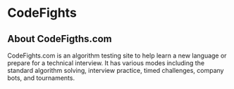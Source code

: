 # CodeFights
## About CodeFigths.com
CodeFights.com is an algorithm testing site to help learn a new language or prepare for a technical interview. It has various modes including the standard algorithm solving, interview practice, timed challenges, company bots, and tournaments.

